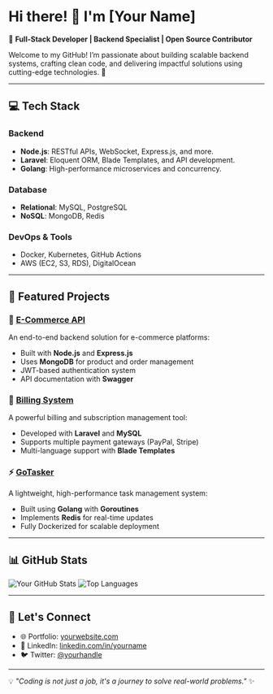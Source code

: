 # Hi there! 👋 I'm [Your Name]

🎯 **Full-Stack Developer | Backend Specialist | Open Source Contributor**

Welcome to my GitHub! I’m passionate about building scalable backend systems, crafting clean code, and delivering impactful solutions using cutting-edge technologies. 🚀

---

## 💻 **Tech Stack**

### Backend
- **Node.js**: RESTful APIs, WebSocket, Express.js, and more.
- **Laravel**: Eloquent ORM, Blade Templates, and API development.
- **Golang**: High-performance microservices and concurrency.

### Database
- **Relational**: MySQL, PostgreSQL
- **NoSQL**: MongoDB, Redis

### DevOps & Tools
- Docker, Kubernetes, GitHub Actions
- AWS (EC2, S3, RDS), DigitalOcean

---

## 🌟 **Featured Projects**

### 🛒 [E-Commerce API](https://github.com/yourusername/ecommerce-api)
An end-to-end backend solution for e-commerce platforms:
- Built with **Node.js** and **Express.js**
- Uses **MongoDB** for product and order management
- JWT-based authentication system
- API documentation with **Swagger**

### 🧾 [Billing System](https://github.com/yourusername/billing-system)
A powerful billing and subscription management tool:
- Developed with **Laravel** and **MySQL**
- Supports multiple payment gateways (PayPal, Stripe)
- Multi-language support with **Blade Templates**

### ⚡ [GoTasker](https://github.com/yourusername/gotasker)
A lightweight, high-performance task management system:
- Built using **Golang** with **Goroutines**
- Implements **Redis** for real-time updates
- Fully Dockerized for scalable deployment

---

## 📊 **GitHub Stats**

![Your GitHub Stats](https://github-readme-stats.vercel.app/api?username=yourusername&show_icons=true&theme=radical)
![Top Languages](https://github-readme-stats.vercel.app/api/top-langs/?username=yourusername&layout=compact&theme=radical)

---

## 🤝 **Let's Connect**

- 🌐 Portfolio: [yourwebsite.com](https://yourwebsite.com)
- 💼 LinkedIn: [linkedin.com/in/yourname](https://linkedin.com/in/yourname)
- 🐦 Twitter: [@yourhandle](https://twitter.com/yourhandle)

---

💡 _"Coding is not just a job, it's a journey to solve real-world problems."_ ✨
